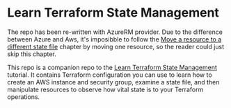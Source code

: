 # Learn Terraform State Management

The repo has been re-written with AzureRM provider. Due to the difference between Azure and Aws, it's imposibble to follow the [Move a resource to a different state file](https://developer.hashicorp.com/terraform/tutorials/state/state-cli#move-a-resource-to-a-different-state-file) chapter by moving one resource, so the reader could just skip this chapter.

This repo is a companion repo to the [Learn Terraform State Management](https://developer.hashicorp.com/terraform/tutorials/state/state-cli) tutorial.
It contains Terraform configuration you can use to learn how to create an AWS instance and security group, examine a state file, and then manipulate resources to observe how vital state is to your Terraform operations.
